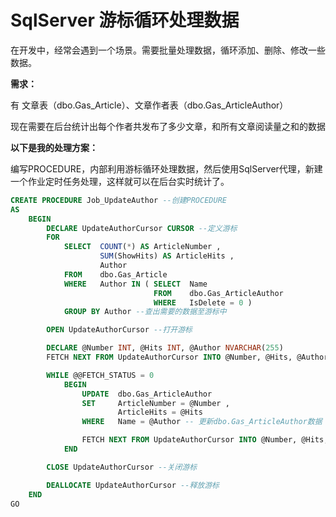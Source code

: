 # SqlServer 游标循环处理数据

在开发中，经常会遇到一个场景。需要批量处理数据，循环添加、删除、修改一些数据。

**需求：**

有 文章表（dbo.Gas\_Article）、文章作者表（dbo.Gas\_ArticleAuthor）

现在需要在后台统计出每个作者共发布了多少文章，和所有文章阅读量之和的数据

**以下是我的处理方案：**

编写PROCEDURE，内部利用游标循环处理数据，然后使用SqlServer代理，新建一个作业定时任务处理，这样就可以在后台实时统计了。

```sql
CREATE PROCEDURE Job_UpdateAuthor --创建PROCEDURE
AS
    BEGIN
        DECLARE UpdateAuthorCursor CURSOR --定义游标
        FOR
            SELECT  COUNT(*) AS ArticleNumber ,
                    SUM(ShowHits) AS ArticleHits ,
                    Author
            FROM    dbo.Gas_Article
            WHERE   Author IN ( SELECT  Name
                                FROM    dbo.Gas_ArticleAuthor
                                WHERE   IsDelete = 0 )
            GROUP BY Author --查出需要的数据至游标中

        OPEN UpdateAuthorCursor --打开游标

        DECLARE @Number INT, @Hits INT, @Author NVARCHAR(255)
        FETCH NEXT FROM UpdateAuthorCursor INTO @Number, @Hits, @Author --读取第一行数据，赋值给变量

        WHILE @@FETCH_STATUS = 0
            BEGIN
                UPDATE  dbo.Gas_ArticleAuthor
                SET     ArticleNumber = @Number ,
                        ArticleHits = @Hits
                WHERE   Name = @Author -- 更新dbo.Gas_ArticleAuthor数据

                FETCH NEXT FROM UpdateAuthorCursor INTO @Number, @Hits, @Author --读取下一行数据
            END

        CLOSE UpdateAuthorCursor --关闭游标

        DEALLOCATE UpdateAuthorCursor --释放游标
    END
GO
```
